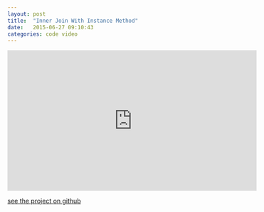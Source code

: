 ```yaml
---
layout: post
title:  "Inner Join With Instance Method"
date:   2015-06-27 09:10:43
categories: code video
---
```

<iframe width="560" height="315" src="https://www.youtube.com/embed/zyIAGjalhk8" frameborder="0" allowfullscreen></iframe>
<br />

 
 [see the project on github](https://github.com/oobbles/06-23-fania)